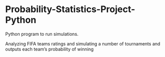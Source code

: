 # Probability-Statistics-Project-Python

Python program to run simulations.

Analyzing FIFA teams ratings and simulating a number of tournaments and outputs each team’s probability of winning
